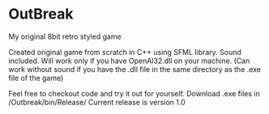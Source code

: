 # OutBreak
My original 8bit retro styled game

Created original game from scratch in C++ using SFML library. Sound included. Will work only if you have OpenAl32.dll on your machine.
(Can work without sound if you have the .dll file in the same directory as the .exe file of the game)

Feel free to checkout code and try it out for yourself.
Download .exe files in /Outbreak/bin/Release/
Current release is version 1.0
